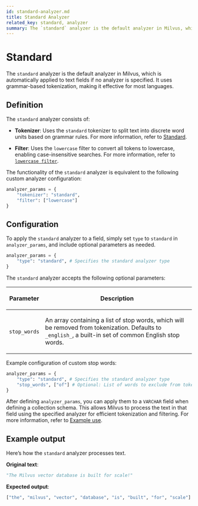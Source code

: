 ```yaml
---
id: standard-analyzer.md
title: Standard​ Analyzer
related_key: standard, analyzer
summary: The `standard` analyzer is the default analyzer in Milvus, which is automatically applied to text fields if no analyzer is specified. It uses grammar-based tokenization, making it effective for most languages.​
---
```


# Standard​

The `standard` analyzer is the default analyzer in Milvus, which is automatically applied to text fields if no analyzer is specified. It uses grammar-based tokenization, making it effective for most languages.​

## Definition​

The `standard` analyzer consists of:​

- **Tokenizer**: Uses the `standard` tokenizer to split text into discrete word units based on grammar rules. For more information, refer to [​Standard](standard-tokenizer.md).​

- **Filter**: Uses the `lowercase` filter to convert all tokens to lowercase, enabling case-insensitive searches. For more information, refer to ​[`lowercase filter`](lowercase-filter.md).

The functionality of the `standard` analyzer is equivalent to the following custom analyzer configuration:​

```python
analyzer_params = {​
    "tokenizer": "standard",​
    "filter": ["lowercase"]​
}​
```

## Configuration​

To apply the `standard` analyzer to a field, simply set `type` to `standard` in `analyzer_params`, and include optional parameters as needed.​

```python
analyzer_params = {​
    "type": "standard", # Specifies the standard analyzer type​
}​
```

The `standard` analyzer accepts the following optional parameters: ​

<table data-block-token="RYdmdh6LRoVtrVxY4RHcvUTxned"><thead><tr><th data-block-token="IbXLd0A89oY8rjxRXsccdHxmn6d" colspan="1" rowspan="1"><p data-block-token="Afe5dOJUIoIEhOxAPyqcUlqdnih">Parameter​</p>

</th><th data-block-token="LpTFdYXm6ox6Rgx5wAWciQjfnjn" colspan="1" rowspan="1"><p data-block-token="LR2QdjlzVoMv8ixoLDScpuhsnxb">Description​</p>

</th></tr></thead><tbody><tr><td data-block-token="AJKvdnlG8oAp8exzFbocIvf9nGf" colspan="1" rowspan="1"><p data-block-token="EXV8djjJtoYolLxllxRcIivYnre"><code>stop_words</code>​</p>

</td><td data-block-token="KWkqdOBuRoPg39xtTqWcf5RQnbb" colspan="1" rowspan="1"><p data-block-token="R8HedE6qTo4UmlxpQaLcE8oNn0b">An array containing a list of stop words, which will be removed from tokenization. Defaults to <code>_english_</code>, a built-in set of common English stop words.​</p>

</td></tr></tbody></table>

Example configuration of custom stop words:​

```python
analyzer_params = {​
    "type": "standard", # Specifies the standard analyzer type​
    "stop_words", ["of"] # Optional: List of words to exclude from tokenization​
}​
```

After defining `analyzer_params`, you can apply them to a `VARCHAR` field when defining a collection schema. This allows Milvus to process the text in that field using the specified analyzer for efficient tokenization and filtering. For more information, refer to [Example use](analyzer-overview.md#).​

## Example output​

Here’s how the `standard` analyzer processes text.​

**Original text**:​

```python
"The Milvus vector database is built for scale!"​
```

**Expected output**:​

```python
["the", "milvus", "vector", "database", "is", "built", "for", "scale"]​
```